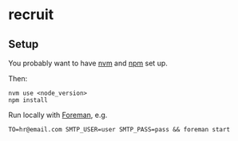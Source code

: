 recruit
=======

Setup
-----

You probably want to have [nvm](https://github.com/creationix/nvm) and [npm](https://github.com/creationix/nvm) set up.

Then:

    nvm use <node_version>
    npm install

Run locally with [Foreman](https://devcenter.heroku.com/articles/nodejs#declare-process-types-with-procfile), e.g.

    TO=hr@email.com SMTP_USER=user SMTP_PASS=pass && foreman start
